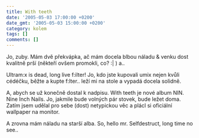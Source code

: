 ```yaml
---
title: With teeth
date: '2005-05-03 17:00:00 +0200'
date_gmt: '2005-05-03 15:00:00 +0200'
category: kolem
tags: []
comments: []
---
```

<p>Jo, zuby. Mám dvě překvápka, ač mám docela blbou náladu &amp; venku dost
kvalitně prší (někteří ovšem promokli, co? :| ) a..</p>
<p>Ultram:x is dead, long live f:ilter! Jo, kdo jste kupovali umix nejen
kvůli cédéčku, běžte a kupte f:lter.. leží mi na stole a vypadá
docela solidně.</p>
<p>A, abych se už konečně dostal k nadpisu. With teeth je nové album NIN.
Nine Inch Nails. Jo, jakmile bude volných pár stovek, bude ležet doma. Zatím jsem
udělal pro sebe (dost) netypickou věc a plácl si oficiální wallpaper na monitor.</p>
<p>A zrovna mám náladu na starší alba. So, hello mr. Selfdestruct, long time
no see..</p>
